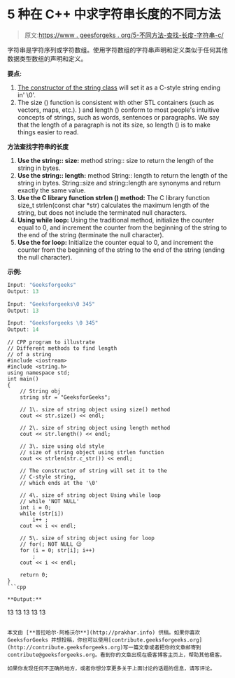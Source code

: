 # 5 种在 C++ 中求字符串长度的不同方法

> 原文:[https://www . geesforgeks . org/5-不同方法-查找-长度-字符串-c/](https://www.geeksforgeeks.org/5-different-methods-find-length-string-c/)

字符串是字符序列或字符数组。使用字符数组的字符串声明和定义类似于任何其他数据类型数组的声明和定义。

**要点:**

1.  [The constructor of the string class](https://www.geeksforgeeks.org/stdstring-class-in-c/) will set it as a C-style string ending in' \0'.
2.  The size () function is consistent with other STL containers (such as vectors, maps, etc.). ) and length () conform to most people's intuitive concepts of strings, such as words, sentences or paragraphs. We say that the length of a paragraph is not its size, so length () is to make things easier to read.

**方法查找字符串的长度**

1.  **Use the string:: size:** method string:: size to return the length of the string in bytes.
2.  **Use the string:: length:** method String:: length to return the length of the string in bytes. String::size and string::length are synonyms and return exactly the same value.
3.  **Use the C library function strlen () method:** The C library function size_t strlen(const char *str) calculates the maximum length of the string, but does not include the terminated null characters.
4.  **Using while loop:** Using the traditional method, initialize the counter equal to 0, and increment the counter from the beginning of the string to the end of the string (terminate the null character).
5.  **Use the for loop:** Initialize the counter equal to 0, and increment the counter from the beginning of the string to the end of the string (ending the null character).

**示例:**

```cpp
Input: "Geeksforgeeks"
Output: 13

Input: "Geeksforgeeks\0 345"
Output: 13

Input: "Geeksforgeeks \0 345"
Output: 14

```

```
// CPP program to illustrate
// Different methods to find length
// of a string
#include <iostream>
#include <string.h>
using namespace std;
int main()
{
    // String obj
    string str = "GeeksforGeeks";

    // 1\. size of string object using size() method
    cout << str.size() << endl;

    // 2\. size of string object using length method
    cout << str.length() << endl;

    // 3\. size using old style
    // size of string object using strlen function
    cout << strlen(str.c_str()) << endl;

    // The constructor of string will set it to the
    // C-style string,
    // which ends at the '\0'

    // 4\. size of string object Using while loop
    // while 'NOT NULL'
    int i = 0;
    while (str[i])
        i++ ;
    cout << i << endl;

    // 5\. size of string object using for loop
    // for(; NOT NULL 😉
    for (i = 0; str[i]; i++)
        ;
    cout << i << endl;

    return 0;
}
```cpp

**Output:**

```
13
13
13
13
13

```

本文由 [**普拉哈尔·阿格沃尔**](http://prakhar.info) 供稿。如果你喜欢 GeeksforGeeks 并想投稿，你也可以使用[contribute.geeksforgeeks.org](http://contribute.geeksforgeeks.org)写一篇文章或者把你的文章邮寄到 contribute@geeksforgeeks.org。看到你的文章出现在极客博客主页上，帮助其他极客。

如果你发现任何不正确的地方，或者你想分享更多关于上面讨论的话题的信息，请写评论。